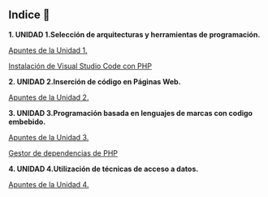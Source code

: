 
## Indice 🚀

**1. UNIDAD 1.Selección de arquitecturas y herramientas de programación.**

[Apuntes de la Unidad 1.](TEMA1/Selecciondearquitecturasyherramientasdeprogramacion.md)

[Instalación de Visual Studio Code con PHP](TEMA1/VisualStudioCodePHP.md)

**2. UNIDAD 2.Inserción de código en Páginas Web.**

[Apuntes de la Unidad 2.](TEMA2/Insercioncodigopaginasweb.md)

**3. UNIDAD 3.Programación basada en lenguajes de marcas con codigo embebido.**

[Apuntes de la Unidad 3.](TEMA3/programacionlenguajesdemarcas.md)

[Gestor de dependencias de PHP](TEMA3/composer.md)

**4. UNIDAD 4.Utilización de técnicas de acceso a datos.**

[Apuntes de la Unidad 4.](TEMA4/tecnicasaccesodatos.md)

